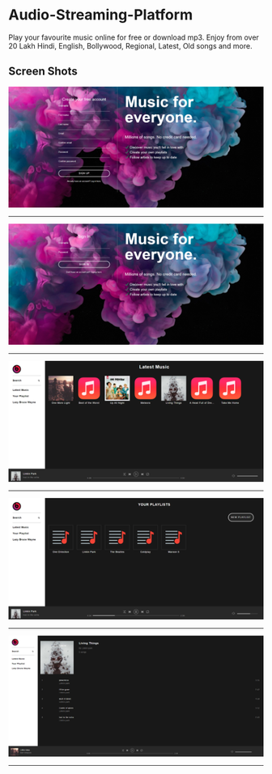 # Audio-Streaming-Platform
Play your favourite music online for free or download mp3. Enjoy from over 20 Lakh Hindi, English, Bollywood, Regional, Latest, Old songs and more.

## Screen Shots
![Audio-Streaming-Platform](https://github.com/LazyBruceWayne/Audio-Streaming-Platform/blob/master/1.png)
<hr>

![Audio-Streaming-Platform](https://github.com/LazyBruceWayne/Audio-Streaming-Platform/blob/master/2.png)
<hr>

![Audio-Streaming-Platform](https://github.com/LazyBruceWayne/Audio-Streaming-Platform/blob/master/3.png)
<hr>

![Audio-Streaming-Platform](https://github.com/LazyBruceWayne/Audio-Streaming-Platform/blob/master/4.png)
<hr>

![Audio-Streaming-Platform](https://github.com/LazyBruceWayne/Audio-Streaming-Platform/blob/master/5.png)
<hr>

